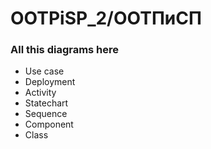 # OOTPiSP_2/ООТПиСП

### All this diagrams here

- Use case
- Deployment
- Activity
- Statechart
- Sequence
- Component
- Class
